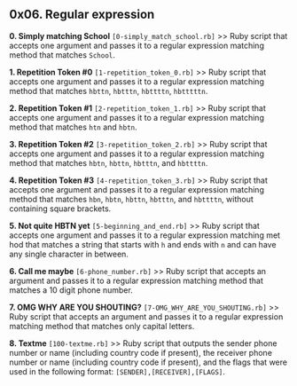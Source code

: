 ## 0x06. Regular expression

**0. Simply matching School** `[0-simply_match_school.rb]` >> Ruby script that accepts one argument and passes it to a regular expression matching method that matches `School`.

**1. Repetition Token #0** `[1-repetition_token_0.rb]` >> Ruby script that accepts one argument and passes it to a regular expression matching method that matches `hbttn`, `hbtttn`, `hbttttn`, `hbtttttn`.

**2. Repetition Token #1** `[2-repetition_token_1.rb]` >> Ruby script that accepts one argument and passes it to a regular expression matching method that matches `htn` and `hbtn`.

**3. Repetition Token #2** `[3-repetition_token_2.rb]` >> Ruby script that accepts one argument and passes it to a regular expression matching method that matches `hbtn`, `hbttn`, `hbtttn`, and `hbttttn`.

**4. Repetition Token #3** `[4-repetition_token_3.rb]` >> Ruby script that accepts one argument and passes it to a regular expression matching method that matches `hbn`, `hbtn`, `hbttn`, `hbtttn`, and `hbttttn`, without containing square brackets.

**5. Not quite HBTN yet** `[5-beginning_and_end.rb]` >> Ruby script that accepts one argument and passes it to a regular expression matching met    hod that matches a string that starts with `h` and ends with `n` and can have any single character in between.

**6. Call me maybe** `[6-phone_number.rb]` >> Ruby script that accepts an argument and passes it to a regular expression matching method that matches a 10 digit phone number.

**7. OMG WHY ARE YOU SHOUTING?** `[7-OMG_WHY_ARE_YOU_SHOUTING.rb]` >> Ruby script that accepts an argument and passes it to a regular expression matching method that matches only capital letters.

**8. Textme** `[100-textme.rb]` >> Ruby script that outputs the sender phone number or name (including country code if present), the receiver phone number or name (including country code if present), and the flags that were used in the following format: `[SENDER],[RECEIVER],[FLAGS]`.

